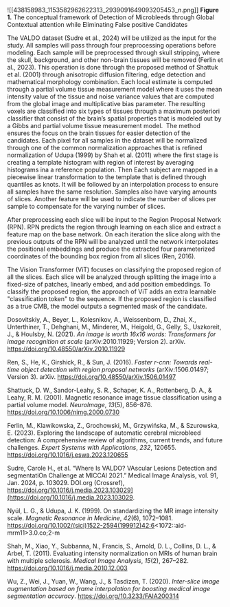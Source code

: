 ![[438158983_1153582962622313_2939091649093205453_n.png]]
**Figure 1.** The conceptual framework of Detection of Microbleeds through Global Contextual attention while Eliminating False positive Candidates

The VALDO dataset (Sudre et al., 2024) will be utilized as the input for the study. All samples will pass through four preprocessing operations before modeling. Each sample will be preprocessed through skull stripping, where the skull, background, and other non-brain tissues will be removed (Ferlin et al., 2023). This operation is done through the proposed method of Shattuk et al. (2001) through anisotropic diffusion filtering, edge detection and mathematical morphology combination. Each local estimate is computed through a partial volume tissue measurement model where it uses the mean intensity value of the tissue and noise variance values that are computed from the global image and multiplicative bias parameter. The resulting voxels are classified into six types of tissues through a maximum posteriori classifier that consist of the brain’s spatial properties that is modeled out by a Gibbs and partial volume tissue measurement model.  The method ensures the focus on the brain tissues for easier detection of the candidates. Each pixel for all samples in the dataset will be normalized through one of the common normalization approaches that is refined normalization of Udupa (1999) by Shah et al. (2011) where the first stage is creating a template histogram with region of interest by averaging histograms ina a reference population. Then Each subject are mapped in a piecewise linear transformation to the template that is defined through quantiles as knots. It will be followed by an interpolation process to ensure all samples have the same resolution. Samples also have varying amounts of slices. Another feature will be used to indicate the number of slices per sample to compensate for the varying number of slices.

After preprocessing each slice will be input to the Region Proposal Network (RPN). RPN predicts the region through learning on each slice and extract a feature map on the base network. On each iteration the slice along with the previous outputs of the RPN will be analyzed until the network interpolates the positional embeddings and produce the extracted four parameterized coordinates of the bounding box region from all slices (Ren, 2016). 

The Vision Transformer (ViT) focuses on classifying the proposed region of all the slices. Each slice will be analyzed through splitting the image into a fixed-size of patches, linearly embed, and add position embeddings. To classify the proposed region, the approach of ViT adds an extra learnable "classification token" to the sequence. If the proposed region is classified as a true CMB, the model outputs a segmented mask of the candidate. 

Dosovitskiy, A., Beyer, L., Kolesnikov, A., Weissenborn, D., Zhai, X., Unterthiner, T., Dehghani, M., Minderer, M., Heigold, G., Gelly, S., Uszkoreit, J., & Houlsby, N. (2021). _An image is worth 16x16 words: Transformers for image recognition at scale_ (arXiv:2010.11929; Version 2). arXiv. https://doi.org/10.48550/arXiv.2010.11929

Ren, S., He, K., Girshick, R., & Sun, J. (2016). _Faster r-cnn: Towards real-time object detection with region proposal networks_ (arXiv:1506.01497; Version 3). arXiv. https://doi.org/10.48550/arXiv.1506.01497

Shattuck, D. W., Sandor-Leahy, S. R., Schaper, K. A., Rottenberg, D. A., & Leahy, R. M. (2001). Magnetic resonance image tissue classification using a partial volume model. _NeuroImage_, _13_(5), 856–876. https://doi.org/10.1006/nimg.2000.0730

Ferlin, M., Klawikowska, Z., Grochowski, M., Grzywińska, M., & Szurowska, E. (2023). Exploring the landscape of automatic cerebral microbleed detection: A comprehensive review of algorithms, current trends, and future challenges. _Expert Systems with Applications_, _232_, 120655. https://doi.org/10.1016/j.eswa.2023.120655

Sudre, Carole H., et al. “Where Is VALDO? VAscular Lesions Detection and segmentatiOn Challenge at MICCAI 2021.” Medical Image Analysis, vol. 91, Jan. 2024, p. 103029. DOI.org (Crossref), https://doi.org/10.1016/j.media.2023.103029](https://doi.org/10.1016/j.media.2023.103029.

Nyúl, L. G., & Udupa, J. K. (1999). On standardizing the MR image intensity scale. _Magnetic Resonance in Medicine_, _42_(6), 1072–1081. https://doi.org/10.1002/(sici)1522-2594(199912)42:6<1072::aid-mrm11>3.0.co;2-m

Shah, M., Xiao, Y., Subbanna, N., Francis, S., Arnold, D. L., Collins, D. L., & Arbel, T. (2011). Evaluating intensity normalization on MRIs of human brain with multiple sclerosis. _Medical Image Analysis_, _15_(2), 267–282. https://doi.org/10.1016/j.media.2010.12.003

Wu, Z., Wei, J., Yuan, W., Wang, J., & Tasdizen, T. (2020). _Inter-slice image augmentation based on frame interpolation for boosting medical image segmentation accuracy_. https://doi.org/10.3233/FAIA200314
